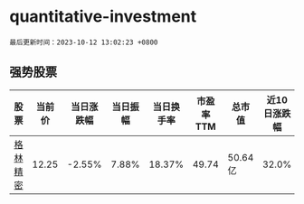 # quantitative-investment

`最后更新时间：2023-10-12 13:02:23 +0800`

## 强势股票

|股票|当前价|当日涨跌幅|当日振幅|当日换手率|市盈率TTM|总市值|近10日涨跌幅|
|----|----|----|----|----|----|----|----|
|[格林精密](https://xueqiu.com/S/SZ300968)|12.25|-2.55%|7.88%|18.37%|49.74|50.64亿|32.0%|
